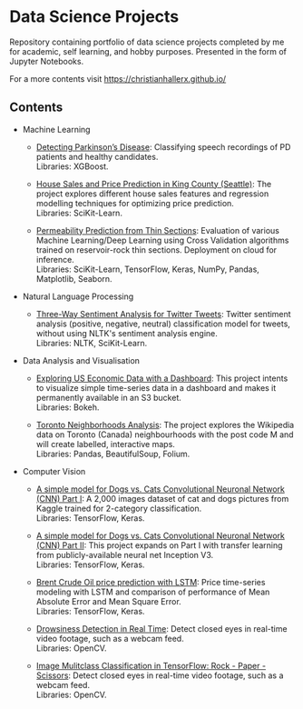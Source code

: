 # Data Science Projects

Repository containing portfolio of data science projects completed by me for academic, self learning, and hobby purposes. Presented in the form of Jupyter Notebooks.

For a more contents visit https://christianhallerx.github.io/


## Contents

- Machine Learning

	- [Detecting Parkinson’s Disease](https://github.com/ChristianHallerX/DataScienceProjects/blob/master/Detecting_Parkinsons.ipynb): Classifying speech recordings of PD patients and healthy candidates.<br/>Libraries: XGBoost.

	- [House Sales and Price Prediction in King County (Seattle)](https://github.com/ChristianHallerX/DataScienceProjects/blob/master/House_Sales_and_Price_Prediction_King_County(Seattle).ipynb): The project explores different house sales features and regression modelling techniques for optimizing price prediction.<br/>Libraries: SciKit-Learn.
	
	- [Permeability Prediction from Thin Sections](https://github.com/ChristianHallerX/DataScienceProjects/blob/master/RockPermeabilityPrediction/Reservoir_Permeability_WatsonStudio.ipynb): Evaluation of various Machine Learning/Deep Learning using Cross Validation algorithms trained on reservoir-rock thin sections. Deployment on cloud for inference.<br/>Libraries: SciKit-Learn, TensorFlow, Keras, NumPy, Pandas, Matplotlib, Seaborn.


- Natural Language Processing

	- [Three-Way Sentiment Analysis for Twitter Tweets](https://github.com/ChristianHallerX/DataScienceProjects/blob/master/Three-Way%20Sentiment%20Analysis%20for%20Tweets.ipynb): Twitter sentiment analysis (positive, negative, neutral) classification model for tweets, without using NLTK's sentiment analysis engine.<br/>Libraries: NLTK, SciKit-Learn.


- Data Analysis and Visualisation

	- [Exploring US Economic Data with a Dashboard](https://github.com/ChristianHallerX/DataScienceProjects/blob/master/Exploring_US_Economic_Data_with_Dashboard.ipynb): This project intents to visualize simple time-series data in a dashboard and makes it permanently available in an S3 bucket.<br/>Libraries: Bokeh.
	
	- [Toronto Neighborhoods Analysis](https://github.com/ChristianHallerX/DataScienceProjects/blob/master/Toronto_Neighborhoods_Analysis.ipynb): The project explores the Wikipedia data on Toronto (Canada) neighbourhoods with the post code M and will create labelled, interactive maps.<br/>Libraries: Pandas, BeautifulSoup, Folium.


- Computer Vision

	- [A simple model for Dogs vs. Cats Convolutional Neuronal Network (CNN) Part I](https://github.com/ChristianHallerX/DataScienceProjects/blob/master/TF_CatsVsDogsI.ipynb): A 2,000 images dataset of cat and dogs pictures from Kaggle trained for 2-category classification.<br/>Libraries: TensorFlow, Keras.
	
	- [A simple model for Dogs vs. Cats Convolutional Neuronal Network (CNN) Part II](https://github.com/ChristianHallerX/DataScienceProjects/blob/master/TF_CatsVsDogsII.ipynb): This project expands on Part I with transfer learning from publicly-available neural net Inception V3.<br/>Libraries: TensorFlow, Keras.
	
	- [Brent Crude Oil price prediction with LSTM](https://github.com/ChristianHallerX/DataScienceProjects/blob/master/Brent_crude_prediction.ipynb): Price time-series modeling with LSTM and comparison of performance of Mean Absolute Error and Mean Square Error.<br/>Libraries: TensorFlow, Keras.
	
	- [Drowsiness Detection in Real Time](https://github.com/ChristianHallerX/DataScienceProjects/blob/master/Drowsiness_detection_main.ipynb): Detect closed eyes in real-time video footage, such as a webcam feed.<br/>Libraries: OpenCV.
	
	- [Image Mulitclass Classification in TensorFlow: Rock - Paper - Scissors](https://github.com/ChristianHallerX/DataScienceProjects/blob/master/TensorFlow_rock_paper_scissors.ipynb): Detect closed eyes in real-time video footage, such as a webcam feed.<br/>Libraries: OpenCV.